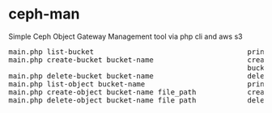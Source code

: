 # ceph-man

Simple Ceph Object Gateway Management tool via php cli and aws s3 <br>
<pre>
main.php list-bucket                                    print bucket list for configured user
main.php create-bucket bucket-name                      create bucket for configured user
                                                        bucket name and rgw server's record must be match
main.php delete-bucket bucket-name                      delete bucket for configured user
main.php list-object bucket-name                        print object in bucket for configured user
main.php create-object bucket-name file_path            create object in bucket for configured user
main.php delete-object bucket-name file_path            delete object in bucket for configured user
</pre>
